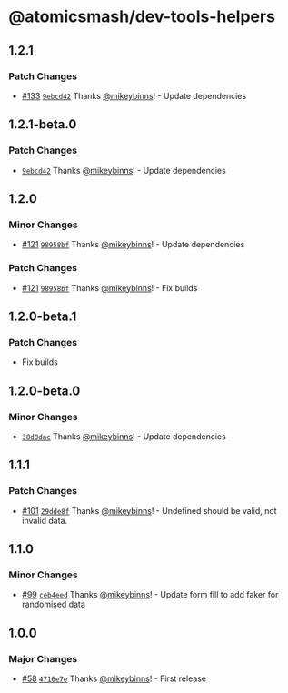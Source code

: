 # @atomicsmash/dev-tools-helpers

## 1.2.1

### Patch Changes

- [#133](https://github.com/AtomicSmash/packages/pull/133) [`9ebcd42`](https://github.com/AtomicSmash/packages/commit/9ebcd42720afe49e08bd0b3b45e21f34f9d09f22) Thanks [@mikeybinns](https://github.com/mikeybinns)! - Update dependencies

## 1.2.1-beta.0

### Patch Changes

- [`9ebcd42`](https://github.com/AtomicSmash/packages/commit/9ebcd42720afe49e08bd0b3b45e21f34f9d09f22) Thanks [@mikeybinns](https://github.com/mikeybinns)! - Update dependencies

## 1.2.0

### Minor Changes

- [#121](https://github.com/AtomicSmash/packages/pull/121) [`98958bf`](https://github.com/AtomicSmash/packages/commit/98958bf72441f3c85e046d42f8ac13dde8ae7f89) Thanks [@mikeybinns](https://github.com/mikeybinns)! - Update dependencies

### Patch Changes

- [#121](https://github.com/AtomicSmash/packages/pull/121) [`98958bf`](https://github.com/AtomicSmash/packages/commit/98958bf72441f3c85e046d42f8ac13dde8ae7f89) Thanks [@mikeybinns](https://github.com/mikeybinns)! - Fix builds

## 1.2.0-beta.1

### Patch Changes

- Fix builds

## 1.2.0-beta.0

### Minor Changes

- [`38d8dac`](https://github.com/AtomicSmash/packages/commit/38d8dac02de80f2a0dfa673194a401e2a69aed55) Thanks [@mikeybinns](https://github.com/mikeybinns)! - Update dependencies

## 1.1.1

### Patch Changes

- [#101](https://github.com/AtomicSmash/packages/pull/101) [`29dde8f`](https://github.com/AtomicSmash/packages/commit/29dde8f9f0e84da069e3f577973a1136f9c74047) Thanks [@mikeybinns](https://github.com/mikeybinns)! - Undefined should be valid, not invalid data.

## 1.1.0

### Minor Changes

- [#99](https://github.com/AtomicSmash/packages/pull/99) [`ceb4eed`](https://github.com/AtomicSmash/packages/commit/ceb4eeda6fe2589c061556dc4022499a1a7f42d0) Thanks [@mikeybinns](https://github.com/mikeybinns)! - Update form fill to add faker for randomised data

## 1.0.0

### Major Changes

- [#58](https://github.com/AtomicSmash/packages/pull/58) [`4716e7e`](https://github.com/AtomicSmash/packages/commit/4716e7e07e72b34a955c67a220a83e7e5771fa36) Thanks [@mikeybinns](https://github.com/mikeybinns)! - First release
